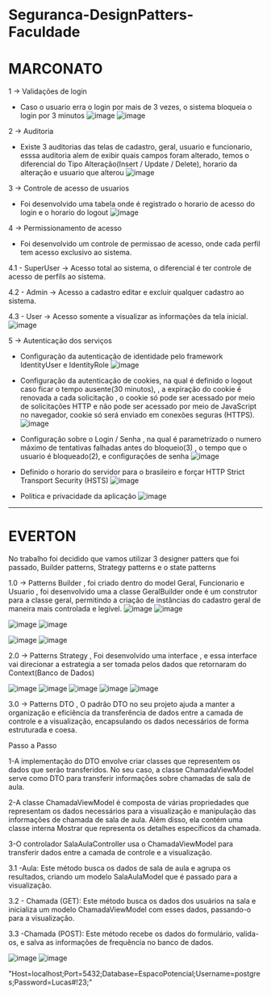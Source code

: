 # Seguranca-DesignPatters-Faculdade

 # MARCONATO

1 -> Validações de login
  - Caso o usuario erra o login por mais de 3 vezes, o sistema bloqueia o login por 3 minutos
   ![image](https://github.com/LucasMatheus144/Seguranca-DesignPatters-Faculdade/assets/79222732/92e0c1a6-f5c4-4bf7-be93-3b2f827ca458)  ![image](https://github.com/LucasMatheus144/Seguranca-DesignPatters-Faculdade/assets/79222732/0b074747-fcbb-4961-8bff-fcf157d4ccd0)


    
2 -> Auditoria
  - Existe 3 auditorias das telas de cadastro, geral, usuario e funcionario, esssa auditoria alem de exibir quais campos foram alterado, temos  o diferencial do Tipo Alteração(Insert / Update / Delete), horario da alteração e usuario que alterou
   ![image](https://github.com/LucasMatheus144/Seguranca-DesignPatters-Faculdade/assets/79222732/a59f3139-98ee-4e18-8c27-b8c45ef7a20c)

3 -> Controle de acesso de usuarios
  - Foi desenvolvido uma tabela onde é registrado o horario de acesso do login e o horario do logout
  ![image](https://github.com/LucasMatheus144/Seguranca-DesignPatters-Faculdade/assets/79222732/37ab4380-ce59-448c-a8df-1f8e02049556)

4 -> Permissionamento de acesso
  - Foi desenvolvido um controle de permissao de acesso, onde cada perfil tem acesso exclusivo ao sistema.
    
   4.1 - SuperUser -> Acesso total ao sistema, o diferencial é ter controle de acesso de perfils ao sistema.
    
   4.2 - Admin -> Acesso a cadastro editar e excluir qualquer cadastro ao sistema.
  
   4.3 - User -> Acesso somente a visualizar as informações da tela inicial.
  ![image](https://github.com/LucasMatheus144/Seguranca-DesignPatters-Faculdade/assets/79222732/86082463-77c4-4427-9ec3-db97bca3c1fd)

5 -> Autenticação dos serviços
  - Configuração da autenticação de identidade pelo framework IdentityUser e IdentityRole
  ![image](https://github.com/LucasMatheus144/Seguranca-DesignPatters-Faculdade/assets/79222732/6e94ff6e-de86-4f41-9fd7-51c201c203cb)

    
  - Configuração da autenticação de cookies, na qual é definido o logout caso ficar o tempo ausente(30 minutos), , a expiração do cookie é renovada a cada solicitação , o cookie só pode ser acessado por meio de solicitações HTTP e não pode ser acessado por meio de JavaScript no navegador, cookie só será enviado em conexões seguras (HTTPS).
  ![image](https://github.com/LucasMatheus144/Seguranca-DesignPatters-Faculdade/assets/79222732/dac5cc11-bcbd-4259-bd83-5b38cc69a085)


  - Configuração sobre o Login / Senha , na qual é parametrizado o numero máximo de tentativas falhadas antes do bloqueio(3) , o tempo que o usuario é bloqueado(2), e configurações de senha
   ![image](https://github.com/LucasMatheus144/Seguranca-DesignPatters-Faculdade/assets/79222732/1d5b2f52-6caf-4cd7-a4c2-3c54d7d25053)

  - Definido o horario do servidor para o brasileiro e forçar HTTP Strict Transport Security (HSTS) 
  ![image](https://github.com/LucasMatheus144/Seguranca-DesignPatters-Faculdade/assets/79222732/7d384992-ebb2-42ac-9488-508a8d62e9dd)

  - Politica e privacidade da aplicação
  ![image](https://github.com/LucasMatheus144/Seguranca-DesignPatters-Faculdade/assets/79222732/69cc0601-3125-42fb-a1bd-43ec97302bd7)

-------------------------------------------------------------------------------------------------------------------------------------------------------------------------------------------------------------------------------------------------------------------------
# EVERTON

No trabalho foi decidido que vamos utilizar 3 designer patters que foi passado, Builder patterns, Strategy patterns e o state patterns

1.0 -> Patterns Builder , foi criado dentro do model Geral, Funcionario e Usuario  , foi desenvolvido uma a classe GeralBuilder onde é um construtor para a classe geral, permitindo a criação de instâncias do cadastro geral de maneira mais controlada e legível.
![image](https://github.com/LucasMatheus144/Seguranca-DesignPatters-Faculdade/assets/79222732/8281a1f2-3627-42fc-a88e-838a8f9b60ad)
![image](https://github.com/LucasMatheus144/Seguranca-DesignPatters-Faculdade/assets/79222732/2877c57e-f563-4fc9-bae8-3e0f6ef03de5)

![image](https://github.com/LucasMatheus144/Seguranca-DesignPatters-Faculdade/assets/79222732/324b269d-bbac-44d6-a441-4108d6a4af09)
![image](https://github.com/LucasMatheus144/Seguranca-DesignPatters-Faculdade/assets/79222732/90237a5b-ac8f-424e-b107-c9309e674437)

![image](https://github.com/LucasMatheus144/Seguranca-DesignPatters-Faculdade/assets/79222732/db50c8dd-e6de-4893-b28c-3089e7c3fa16)
![image](https://github.com/LucasMatheus144/Seguranca-DesignPatters-Faculdade/assets/79222732/e5131858-a4d2-4cf2-858d-84bf81acea9a)


2.0 -> Patterns Strategy , Foi desenvolvido uma interface , e essa interface vai direcionar a estrategia a ser tomada pelos dados que retornaram do Context(Banco de Dados)

![image](https://github.com/LucasMatheus144/Seguranca-DesignPatters-Faculdade/assets/79222732/836bd809-a929-4b29-b6b0-eade033dc1c3)
![image](https://github.com/LucasMatheus144/Seguranca-DesignPatters-Faculdade/assets/79222732/4fb86872-d502-4c58-9c9e-8965c94222a2)
![image](https://github.com/LucasMatheus144/Seguranca-DesignPatters-Faculdade/assets/79222732/89c5257e-844a-4e53-b148-f73a189ddc96)
![image](https://github.com/LucasMatheus144/Seguranca-DesignPatters-Faculdade/assets/79222732/97021975-adc3-4cfb-a698-42b95b93fbae)
![image](https://github.com/LucasMatheus144/Seguranca-DesignPatters-Faculdade/assets/79222732/c646a81f-346b-4d87-9dfa-e2ffa38811f4)

3.0 -> Patterns DTO , O padrão DTO no seu projeto ajuda a manter a organização e eficiência da transferência de dados entre a camada de controle e a visualização, encapsulando os dados necessários de forma estruturada e coesa.

Passo a Passo

1-A implementação do DTO envolve criar classes que representem os dados que serão transferidos. No seu caso, a classe ChamadaViewModel serve como DTO para transferir informações sobre chamadas de sala de aula.

2-A classe ChamadaViewModel é composta de várias propriedades que representam os dados necessários para a visualização e manipulação das informações de chamada de sala de aula. Além disso, ela contém uma classe interna Mostrar que representa os detalhes específicos da chamada.

3-O controlador SalaAulaController usa o ChamadaViewModel para transferir dados entre a camada de controle e a visualização.

3.1 -Aula: Este método busca os dados de sala de aula e agrupa os resultados, criando um modelo SalaAulaModel que é passado para a visualização.

3.2 - Chamada (GET): Este método busca os dados dos usuários na sala e inicializa um modelo ChamadaViewModel com esses dados, passando-o para a visualização.

3.3 -Chamada (POST): Este método recebe os dados do formulário, valida-os, e salva as informações de frequência no banco de dados.

![image](https://github.com/LucasMatheus144/Seguranca-DesignPatters-Faculdade/assets/79222732/16a41e15-1596-494a-b6ae-5ff2c00ae46f)
![image](https://github.com/LucasMatheus144/Seguranca-DesignPatters-Faculdade/assets/79222732/aeebc465-d75a-4100-8201-c6f3ffd96d7a)






"Host=localhost;Port=5432;Database=EspacoPotencial;Username=postgres;Password=Lucas#!23;"



